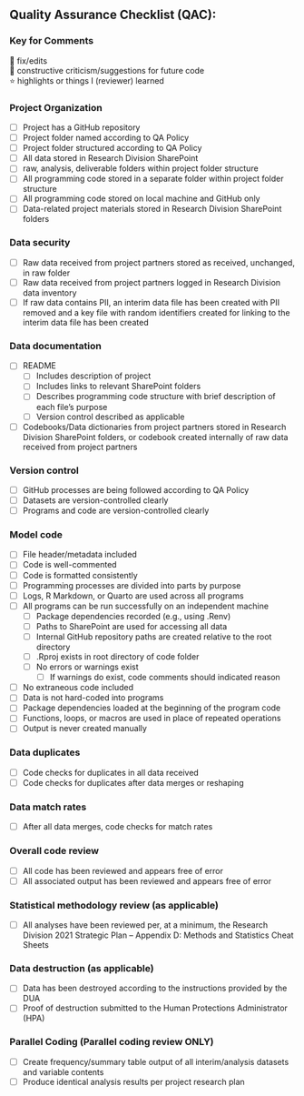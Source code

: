 <!--- It is mandatory to fill complete the Quality Assurance Checklist (QAC) for all GitHub projects -->

## Quality Assurance Checklist (QAC):

<!--- Put an `x` in the box when a task has been completed or reviewed with the project research staff. -->
<!--- For any questions or concerns about the QAC, contact Research Deputy Directors Joshua Mallett or Sofia Nystrom -->

### Key for Comments
:hammer: fix/edits\
:toolbox: constructive criticism/suggestions for future code\
:star: highlights or things I (reviewer) learned

### Project Organization
- [ ] Project has a GitHub repository
- [ ] Project folder named according to QA Policy
- [ ] Project folder structured according to QA Policy
- [ ] All data stored in Research Division SharePoint
- [ ] raw, analysis, deliverable folders within project folder structure
- [ ] All programming code stored in a separate folder within project folder structure
- [ ] All programming code stored on local machine and GitHub only
- [ ] Data-related project materials stored in Research Division SharePoint folders

### Data security
- [ ] Raw data received from project partners stored as received, unchanged, in raw folder
- [ ] Raw data received from project partners logged in Research Division data inventory
- [ ] If raw data contains PII, an interim data file has been created with PII removed and a key file with random identifiers created for linking to the interim data file has been created

### Data documentation
- [ ] README
    - [ ] Includes description of project
    - [ ] Includes links to relevant SharePoint folders
    - [ ] Describes programming code structure with brief description of each file’s purpose
    - [ ] Version control described as applicable
- [ ] Codebooks/Data dictionaries from project partners stored in Research Division SharePoint folders, or codebook created internally of raw data received from project partners

### Version control
- [ ] GitHub processes are being followed according to QA Policy
- [ ] Datasets are version-controlled clearly
- [ ] Programs and code are version-controlled clearly

### Model code
- [ ] File header/metadata included
- [ ] Code is well-commented
- [ ] Code is formatted consistently
- [ ] Programming processes are divided into parts by purpose
- [ ] Logs, R Markdown, or Quarto are used across all programs
- [ ] All programs can be run successfully on an independent machine
    - [ ] Package dependencies recorded (e.g., using .Renv)
    - [ ] Paths to SharePoint are used for accessing all data
    - [ ] Internal GitHub repository paths are created relative to the root directory
    - [ ] .Rproj exists in root directory of code folder
    - [ ] No errors or warnings exist
        - [ ] If warnings do exist, code comments should indicated reason
- [ ] No extraneous code included
- [ ] Data is not hard-coded into programs
- [ ] Package dependencies loaded at the beginning of the program code
- [ ] Functions, loops, or macros are used in place of repeated operations
- [ ] Output is never created manually

### Data duplicates
- [ ] Code checks for duplicates in all data received
- [ ] Code checks for duplicates after data merges or reshaping

### Data match rates
- [ ] After all data merges, code checks for match rates

### Overall code review
- [ ] All code has been reviewed and appears free of error
- [ ] All associated output has been reviewed and appears free of error

### Statistical methodology review (as applicable)
- [ ] All analyses have been reviewed per, at a minimum, the Research Division 2021 Strategic Plan – Appendix D: Methods and Statistics Cheat Sheets

### Data destruction (as applicable)
- [ ] Data has been destroyed according to the instructions provided by the DUA
- [ ] Proof of destruction submitted to the Human Protections Administrator (HPA)

### Parallel Coding (Parallel coding review ONLY)
- [ ] Create frequency/summary table output of all interim/analysis datasets and variable contents
- [ ] Produce identical analysis results per project research plan

